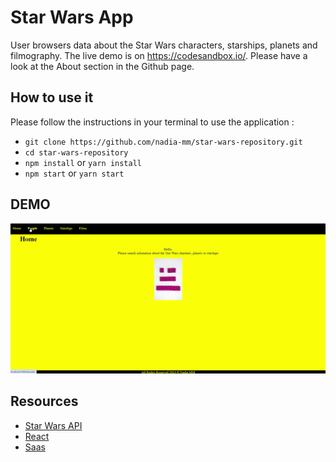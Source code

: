 # Star Wars App

User browsers data about the Star Wars characters, starships, planets and filmography.
The live demo is on https://codesandbox.io/. Please have a look at the About section in the Github page.

## How to use it

Please follow the instructions in your terminal to use the application :

- `git clone https://github.com/nadia-mm/star-wars-repository.git`
- `cd star-wars-repository`
- `npm install` or `yarn install`
- `npm start` or `yarn start`

## DEMO

![](https://github.com/nadia-mm/star-wars-repository/blob/master/gif/demo26102024.gif)

## Resources

- [Star Wars API](https://swapi.dev/)
- [React](https://github.com/facebook/react)
- [Saas](https://sass-lang.com/)
